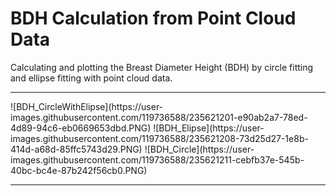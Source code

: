 
# BDH Calculation from Point Cloud Data

Calculating and plotting the Breast Diameter Height (BDH) by circle fitting and ellipse fitting with point cloud data.

<hr>
![BDH_CircleWithElipse](https://user-images.githubusercontent.com/119736588/235621201-e90ab2a7-78ed-4d89-94c6-eb0669653dbd.PNG)
![BDH_Elipse](https://user-images.githubusercontent.com/119736588/235621208-73d25d27-1e8b-414d-a68d-85ffc5743d29.PNG)
![BDH_Circle](https://user-images.githubusercontent.com/119736588/235621211-cebfb37e-545b-40bc-bc4e-87b242f56cb0.PNG)

<hr>

